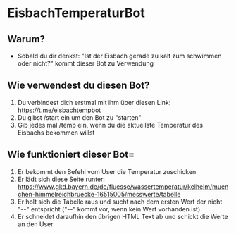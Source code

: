 # EisbachTemperaturBot
## Warum?
- Sobald du dir denkst: "Ist der Eisbach gerade zu kalt zum schwimmen oder nicht?" kommt dieser Bot zu Verwendung

## Wie verwendest du diesen Bot?
1. Du verbindest dich erstmal mit ihm über diesen Link: https://t.me/eisbachtempbot
2. Du gibst /start ein um den Bot zu "starten"
3. Gib jedes mal /temp ein, wenn du die aktuellste Temperatur des Eisbachs bekommen willst

## Wie funktioniert dieser Bot=
1. Er bekommt den Befehl vom User die Temperatur zuschicken
2. Er lädt sich diese Seite runter: https://www.gkd.bayern.de/de/fluesse/wassertemperatur/kelheim/muenchen-himmelreichbruecke-16515005/messwerte/tabelle
3. Er holt sich die Tabelle raus und sucht nach dem ersten Wert der nicht "--" entspricht ("--" kommt vor, wenn kein Wert vorhanden ist)
4. Er schneidet daraufhin den übrigen HTML Text ab und schickt die Werte an den User